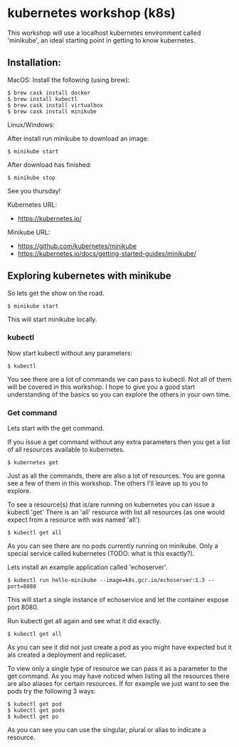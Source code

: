 
# kubernetes workshop (k8s)

This workshop will use a localhost kubernetes environment called 'minikube', an ideal starting point in getting to know kubernetes.

## Installation:
MacOS:
Install the following (using brew):
```
$ brew cask install docker
$ brew install kubectl
$ brew cask install virtualbox
$ brew cask install minikube
```
Linux/Windows:


After install run minikube to download an image:
```
$ minikube start
```
After download has finished:
```
$ minikube stop
```
See you thursday!


Kubernetes URL: 
* https://kubernetes.io/

Minikube URL: 
* https://github.com/kubernetes/minikube
* https://kubernetes.io/docs/getting-started-guides/minikube/

## Exploring kubernetes with minikube

So lets get the show on the road.
```
$ minikube start
```
This will start minikube locally.




### kubectl

Now start kubectl without any parameters:
```
$ kubectl
```
You see there are a lot of commands we can pass to kubectl.
Not all of them will be covered in this workshop.
I hope to give you a good start understanding of the basics so you can explore the others in your own time.

### Get command

Lets start with the get command.

If you issue a get command without any extra parameters then you get a list of all resources available to kubernetes.
```
$ kubernetes get
```
Just as all the commands, there are also a lot of resources. You are gonna see a few of them in this workshop. The others I'll leave up to you to explore.

To see a resource(s) that is/are running on kubernetes you can issue a kubectl 'get' <resource>
There is an 'all' resource with list all resources (as one would expect from a resource with was named 'all').
```
$ kubectl get all
```
As you can see there are no pods currently running on minikube. Only a special service called kubernetes (TODO: what is this exactly?).

Lets install an example application called 'echoserver'.
```
$ kubectl run hello-minikube --image=k8s.gcr.io/echoserver:1.3 --port=8080
```
This will start a single instance of echoservice and let the container expose port 8080.

Run kubectl get all again and see what it did exactly.
```
$ kubectl get all
```
As you can see it did not just create a pod as you might have expected but it als created a deployment and replicaset.

To view only a single type of resource we can pass it as a parameter to the get command. As you may have noticed when listing all the resources there are also aliases for certain resources. If for example we just want to see the pods try the following 3 ways:
```
$ kubectl get pod
$ kubectl get pods
$ kubectl get po
```
As you can see you can use the singular, plural or alias to indicate a resource.






